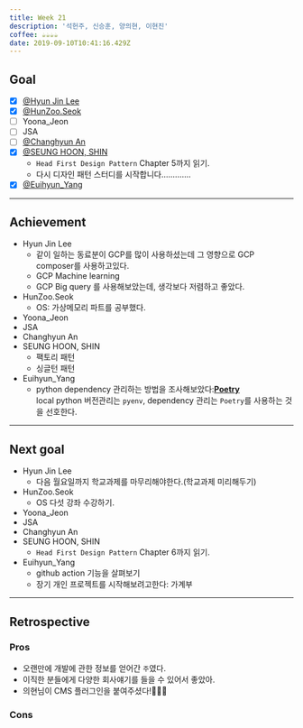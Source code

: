 ```yaml
---
title: Week 21
description: '석헌주, 신승훈, 양의현, 이현진'
coffee: ☕️☕️☕️☕️
date: 2019-09-10T10:41:16.429Z
---
```

## Goal

- [x] [@Hyun Jin Lee](https://github.com/HyunTruth)
- [x] [@HunZoo.Seok](https://github.com/zooozoo)
- [ ] Yoona_Jeon
- [ ] JSA
- [ ] [@Changhyun An](https://github.com/achooan)
- [x] [@SEUNG HOON, SHIN](https://github.com/newinh)
  - `Head First Design Pattern` Chapter 5까지 읽기.
  - 다시 디자인 패턴 스터디를 시작합니다.............
- [x] [@Euihyun_Yang](https://github.com/noahluftyang)

---

## Achievement

- Hyun Jin Lee
  - 같이 일하는 동료분이 GCP를 많이 사용하셨는데 그 영향으로 GCP composer를 사용하고있다.
  - GCP Machine learning
  - GCP Big query 를 사용해보았는데, 생각보다 저렴하고 좋았다.
- HunZoo.Seok
  - OS: 가상메모리 파트를 공부했다.
- Yoona_Jeon
- JSA
- Changhyun An
- SEUNG HOON, SHIN
  - 팩토리 패턴
  - 싱글턴 패턴
- Euihyun_Yang
  - python dependency 관리하는 방법을 조사해보았다:[**Poetry**](https://poetry.eustace.io)  
local python 버전관리는 `pyenv`, dependency 관리는 `Poetry`를 사용하는 것을 선호한다.

---

## Next goal

- Hyun Jin Lee
  - 다음 월요일까지 학교과제를 마무리해야한다.(학교과제 미리해두기)
- HunZoo.Seok
  - OS 다섯 강좌 수강하기.
- Yoona_Jeon
- JSA
- Changhyun An
- SEUNG HOON, SHIN
  - `Head First Design Pattern` Chapter 6까지 읽기.
- Euihyun_Yang
  - github action 기능을 살펴보기
  - 장기 개인 프로젝트를 시작해보려고한다: 가계부

---

## Retrospective

### Pros

- 오랜만에 개발에 관한 정보를 얻어간 `주`였다.
- 이직한 분들에게 다양한 회사얘기를 들을 수 있어서 좋았아.
- 의현님이 CMS 플러그인을 붙여주셨다!👏👏👏

### Cons


